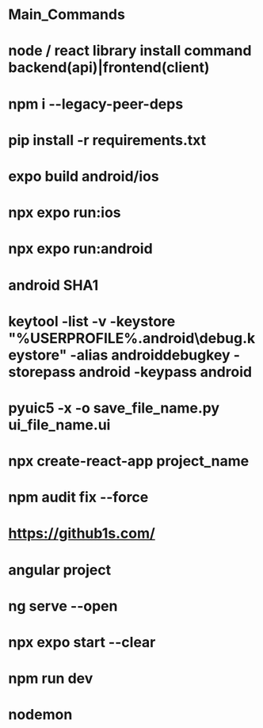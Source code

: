 # Main_Commands

#
# node / react library install command backend(api)|frontend(client)
# npm i --legacy-peer-deps
#
# pip install -r requirements.txt

# expo build android/ios
# npx expo run:ios
# npx expo run:android
# android SHA1
# keytool -list -v -keystore "%USERPROFILE%\.android\debug.keystore" -alias androiddebugkey -storepass android -keypass android
# pyuic5 -x -o save_file_name.py ui_file_name.ui
# npx create-react-app project_name
# npm audit fix --force
# https://github1s.com/
# angular project
# ng serve --open
# npx expo start --clear
# npm run dev
# nodemon
